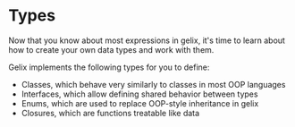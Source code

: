 # Types

Now that you know about most expressions in gelix, it's time to learn about how to
create your own data types and work with them.

Gelix implements the following types for you to define:
- Classes, which behave very similarly to classes in most OOP languages
- Interfaces, which allow defining shared behavior between types
- Enums, which are used to replace OOP-style inheritance in gelix
- Closures, which are functions treatable like data